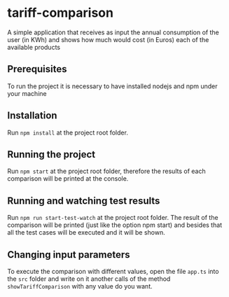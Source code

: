# tariff-comparison

A simple application that receives as input the annual consumption of the user (in KWh) and shows  how much would cost (in Euros) each of the available products

## Prerequisites

To run the project it is necessary to have installed nodejs and npm under your machine

## Installation

Run `npm install` at the project root folder.

## Running the project

Run `npm start` at the project root folder, therefore the results of each comparison will be printed at the console. 

## Running and watching test results

Run `npm run start-test-watch` at the project root folder. The result of the comparison will be printed (just like the option npm start) and besides that all the test cases will be executed and it will be shown.

## Changing input parameters

To execute the comparison with different values, open the file `app.ts` into the `src` folder and write on it another calls of the method `showTariffComparison` with any value do you want.
